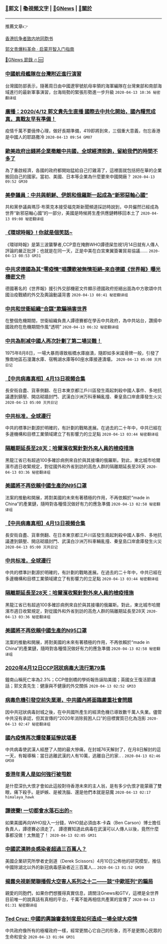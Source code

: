 ###  [:eagle:郭文](https://github.com/ourhimalayas/txt) | [:books:視頻文字](https://github.com/ourhimalayas/txt/blob/master/content/README.md) | [:newspaper:GNews](https://github.com/ourhimalayas/txt/blob/master/content/gnews/README.md) | [:pray:關於](https://github.com/ourhimalayas/home/tree/master/about)
---

推薦文章:point_right:

[香港抗争者致内地同胞书](https://github.com/ourhimalayas/news/blob/master/2019/08/a_letter_from_the_hong_kong_people.md)

[郭文贵爆料革命 · 启蒙开智入门指南](https://github.com/ourhimalayas/txt/issues/1)

[:newspaper:GNews 節錄 :fire: :new:](https://github.com/ourhimalayas/txt/blob/master/content/gnews/README.md) 



### [中國航母艦隊在台灣附近進行演習](/content/gnews/1/README.md)

台灣國防部表示，隨著周日由中國遼寧號航母率領的海軍編隊在台灣東部和南部海域進行的最新軍事演習，台海局勢的緊張形勢進一步升級  `2020-04-13 10:36 秘密翻译组`

### [廣播：2020/4/12 郭文貴先生直播 國際去中共化開始，國內糧荒成真，真戰友早有準備！](/content/gnews/2/README.md)

疫情千萬不要僥倖心理，做好長期準備，419即將到來，三個重大意義，勿忘香港是中國人的耶路撒冷  `2020-04-13 09:54 GM07`

### [歐美政府出錢將企業撤離中共國，全球經濟脫鉤，留給我們的時間不多了](/content/gnews/3/README.md)

為了重啟經濟，各國的政府都開始猛給自己打雞湯了，這裡面就包括把在華的企業搬回自己的國家。當初、美國、日本等企業為什麼要來中國開廠？  `2020-04-13 09:52 GM30`

### [美參議員：中共與朝鮮、伊朗和俄羅斯一起成為“新邪惡軸心國”](/content/gnews/4/README.md)

共和黨參議員瑪莎·布萊克本接受福克斯新聞頻道採訪時說到，中共儼然已經成為世界“新邪惡軸心國”的一部分，美國是時候將生產供應鏈轉移回本土了  `2020-04-13 09:08 秘密翻译组`

### [《環球時報》! 你就是個笑話~](/content/gnews/5/README.md)

《環球時報》是第三波襲擊者,CCP意在掩飾WHO譚德屎忽視1月14日就有人傳人評論的嚴正批評；也就是在同一天，正是中美在白宮東翼簽署貿易協議......  `2020-04-13 08:53 GM31`

### [中共求德國為其“零疫情”唱讚歌被無情拒絕&#8211;來自德國《世界報》曝光機密文件](/content/gnews/6/README.md)

德國著名的《世界報》援引外交部機密文件顯示德國政府拒絕出面為中方歌頌中共國治疫戰績的外交及輿論動議背書  `2020-04-13 08:41 秘密翻译组`

### [中共和世衛組織“合謀”欺騙禍害世界](/content/gnews/7/README.md)

在整個危機期間，世衛組織負責人譚德賽都在學舌中共政府，為中共站台，讚揚中國政府在危機期間作風“透明”  `2020-04-13 06:32 秘密翻译组`

### [中共為削减中國人再次計劃了第二場災難！](/content/gnews/8/README.md)

1975年8月8日，一場大暴雨導致板橋水庫崩潰，隨即如多米諾骨牌一般，引發了豫南地區石漫灘水庫、宿鴨湖水庫等60座水庫接連潰壩，  `2020-04-13 05:08 灭共日记`

### [【中共病毒真相】4月13日視頻合集](/content/gnews/9/README.md)

長安街自盡、貨車側翻、在日本東京都江戶川區發生兩起刺殺中國人事件、多地抗議遭到鎮壓、開店砌牆封門、武漢白沙洲万科車輛亂撞、秦皇島口岸倉庫發生火災  `2020-04-13 05:00 灭共日记`

### [中共标准，全球遵行](/content/gnews/10/README.md)

中共的標準計劃源於明確的，有計劃的戰略進展。在過去的二十年中，中共已經在多邊機構和目標工業領域建立了有影響力的立足點  `2020-04-13 03:44 秘密翻译组`

### [隔離期延長至28天：哈爾濱收緊針對外來人員的檢疫措施](/content/gnews/11/README.md)

黑龍江省已有超過100多確診病例來自於與其接壤的俄羅斯。對此，東北城市哈爾濱市週日收緊規定，對從國外和外省到訪的高危人群的隔離期延長至28天  `2020-04-13 03:36 秘密翻译组`

### [美國將不再依賴中國生產的N95口罩](/content/gnews/12/README.md)

法案的推動和開展，將對美國的未來有著積極的作用，不再依賴於“made in China”的產業鏈，隨時對各種情況做好有力的應急準備  `2020-04-13 02:58 秘密翻译组`

### [【中共病毒真相】4月13日視頻合集](/content/gnews/13/README.md)

長安街自盡、貨車側翻、在日本東京都江戶川區發生兩起刺殺中國人事件、多地抗議遭到鎮壓、開店砌牆封門、武漢白沙洲万科車輛亂撞、秦皇島口岸倉庫發生火災  `2020-04-13 05:00 灭共日记`

### [中共标准，全球遵行](/content/gnews/14/README.md)

中共的標準計劃源於明確的，有計劃的戰略進展。在過去的二十年中，中共已經在多邊機構和目標工業領域建立了有影響力的立足點  `2020-04-13 03:44 秘密翻译组`

### [隔離期延長至28天：哈爾濱收緊針對外來人員的檢疫措施](/content/gnews/15/README.md)

黑龍江省已有超過100多確診病例來自於與其接壤的俄羅斯。對此，東北城市哈爾濱市週日收緊規定，對從國外和外省到訪的高危人群的隔離期延長至28天  `2020-04-13 03:36 秘密翻译组`

### [美國將不再依賴中國生產的N95口罩](/content/gnews/16/README.md)

法案的推動和開展，將對美國的未來有著積極的作用，不再依賴於“made in China”的產業鏈，隨時對各種情況做好有力的應急準備  `2020-04-13 02:58 秘密翻译组`

### [2020年4月12日CCP冠狀病毒大流行第79集](/content/gnews/17/README.md)

鐘南山稱死亡率為2.3%；CCP借劍橋的學術報告誣陷美國；英國女王復活節講話；郭文貴先生：健康與不健康的外交關係  `2020-04-13 02:52 GM33`

### [病毒危機引發空前失業潮，中共國內將面臨嚴重社會問題](/content/gnews/18/README.md)

因中共冠狀病毒封城之後，在中共國所產生的經濟危機已導致數千萬人失業。儘管中共沒有承認，但其宣傳的“2020年消除貧困人口”的目標實質已化為泡影  `2020-04-13 02:47 秘密翻译组`

### [國內疫情再次爆發蔓延慘狀堪憂](/content/gnews/19/README.md)

中共病毒使武漢人經歷了人間的最大慘痛，在封城76天解封了，在月8日解封的這一天，有報導稱：當日逃離武漢的人有10萬，逃離自己的家.. .  `2020-04-13 02:46 GM30`

### [香港年青人是如何強行被甩骹](/content/gnews/20/README.md)

是什麼深仇大恨才會如此這般對待香港未來的主人翁，是有多少仇恨才能蒙蔽了雙眼，痛下殺手。是妒嫉、是被洗腦、還是他們本就是惡魔  `2020-04-13 02:17 himalaya_hawk`

### [譚德賽! 一切都會水落石出的~](/content/gnews/21/README.md)

如果美國再向WHO投入一分錢，WHO就必須由本·卡森（Ben Carson）博士擔任負責人，譚德賽必須走了。 譚德賽知道此病毒在武漢可以人傳人以後，竟然什麼事都沒做！太無能了！  `2020-04-13 02:05 GM31`

### [中國武漢肺炎感染者超過三百萬人？](/content/gnews/22/README.md)

美國企業研究所學者史劍道（Derek Scissors）4月10日公佈他的研究模型，推估中國除湖北以外的新冠病毒感染者近三百萬人...  `2020-04-13 01:52 GM30`

### [揭露央視新聞聯播假大空害人系列之十二——談“中歐班列”的騙局](/content/gnews/23/README.md)

親愛的同胞們，如果你們想獲得真實信息，請關注Gnews和GTV，這裡是全世界目前唯一的說真話有真相的平台，千萬不能再相信共產黨的宣傳了  `2020-04-13 01:31 秘密翻译组`

### [Ted Cruz: 中國的輿論審查制度是如何造成一場全球大疫情](/content/gnews/24/README.md)

中共政府像所有的極權政府一樣，經常更關心它自己的形象，而不是更關心民眾的生命和安全  `2020-04-13 01:04 GM31`

